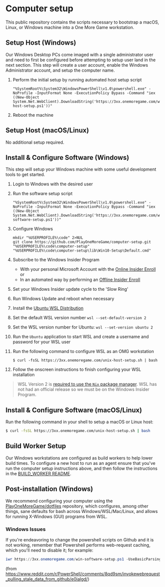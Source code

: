 # Computer setup

This public repository contains the scripts necessary to bootstrap a macOS, Linux, or Windows machine into a One More Game workstation.

## Setup Host (Windows)

Our Windows Desktop PCs come imaged with a single administrator user and need to first be configured before attempting to setup user land in the next section. This step will create a user account, enable the Windows Administrator account, and setup the computer name.

1. Perform the initial setup by running automated host setup script

   ```batch
   "%SystemRoot%\System32\WindowsPowerShell\v1.0\powershell.exe" -NoProfile -InputFormat None -ExecutionPolicy Bypass -Command "iex ((New-Object System.Net.WebClient).DownloadString('https://3xx.onemoregame.com/win-host-setup.ps1'))"
   ```

1. Reboot the machine

## Setup Host (macOS/Linux)

No additional setup required.

## Install & Configure Software (Windows)

This step will setup your Windows machine with some useful development tools to get started.

1. Login to Windows with the desired user
1. Run the software setup script

   ```batch
   "%SystemRoot%\System32\WindowsPowerShell\v1.0\powershell.exe" -NoProfile -InputFormat None -ExecutionPolicy Bypass -Command "iex ((New-Object System.Net.WebClient).DownloadString('https://3xx.onemoregame.com/win-software-setup.ps1'))"
   ```

1. Configure Windows

   ```batch
   mkdir "%USERPROFILE%\code" 2>NUL
   git clone https://github.com/PlayOneMoreGame/computer-setup.git "%USERPROFILE%\code\computer-setup"
   "%USERPROFILE%\code\computer-setup\lib\Win10-Setup\Default.cmd"
   ```

1. Subscribe to the Windows Insider Program
   - With your personal Microsoft Account with the [Online Insider Enroll](https://insider.windows.com/en-us/) or
   - In an automated way by performing an [Offline Insider Enroll](https://github.com/whatever127/offlineinsiderenroll)
1. Set your Windows Insider update cycle to the 'Slow Ring'
1. Run Windows Update and reboot when necessary
1. Install the [Ubuntu WSL Distribution](https://www.microsoft.com/en-us/p/ubuntu/9nblggh4msv6)
1. Set the default WSL version number `wsl --set-default-version 2`
1. Set the WSL version number for Ubuntu: `wsl --set-version ubuntu 2`
1. Run the `Ubuntu` application to start WSL and create a username and password for your WSL user
1. Run the following command to configure WSL as an OMG workstation

   ```shell
   $ curl -fsSL https://3xx.onemoregame.com/unix-host-setup.sh | bash
   ```

1. Follow the onscreen instructions to finish configuring your WSL installation

> WSL Version 2 is [required to use the `Nix` package manager](https://github.com/NixOS/nix/issues/1203). WSL has not had an official release so we must be on the Windows Insider Program.

## Install & Configure Software (macOS/Linux)

Run the following command in your shell to setup a macOS or Linux host:

```bash
$ curl -fsSL https://3xx.onemoregame.com/unix-host-setup.sh | bash
```

## Build Worker Setup

Our Windows workstations are configured as build workers to help lower build times. To configure a new host to run as an agent ensure that you've run the computer setup instructions above, and then follow the instructions in the [BUILD_WORKER README](https://github.com/PlayOneMoreGame/core-infrastructure/blob/master/BUILD_WORKERS.md).

## Post-installation (Windows)

We recommend configuring your computer using the [PlayOneMoreGame/dotfiles](https://github.com/PlayOneMoreGame/dotfiles) repository, which configures, among other things, sane defaults for bash across Windows/WSL/Mac/Linux, and allows for running X-Windows (GUI) programs from WSL.

### Windows Issues

If you're endeavoring to change the powershell scripts on Github and it is not working, remember that Powershell performs web-request caching, which you'll need to disable it; for example:

```powershell
iwr https://3xx.onemoregame.com/win-software-setup.ps1 -UseBasicParsing -Headers @{ "Pragma"="no-cache"; "Cache-Control"="no-cache"; } | iex
```

(from https://www.reddit.com/r/PowerShell/comments/8qd9sm/invokewebrequest_pulling_stale_data_from_github/e0ialgd/)
